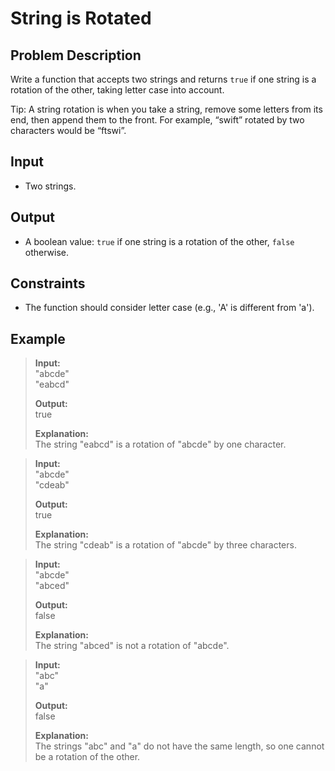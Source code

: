 # String is Rotated

## Problem Description
Write a function that accepts two strings and returns `true` if one string is a rotation of the other, taking letter case into account.

Tip: A string rotation is when you take a string, remove some letters from its end, then append them to the front. For example, “swift” rotated by two characters would be “ftswi”.

## Input
- Two strings.

## Output
- A boolean value: `true` if one string is a rotation of the other, `false` otherwise.

## Constraints
- The function should consider letter case (e.g., 'A' is different from 'a').

## Example
> **Input:**  
> "abcde"  
> "eabcd"  
>
> **Output:**  
> true  
>
> **Explanation:**  
> The string "eabcd" is a rotation of "abcde" by one character.

> **Input:**  
> "abcde"  
> "cdeab"  
>
> **Output:**  
> true  
>
> **Explanation:**  
> The string "cdeab" is a rotation of "abcde" by three characters.

> **Input:**  
> "abcde"  
> "abced"  
>
> **Output:**  
> false  
>
> **Explanation:**  
> The string "abced" is not a rotation of "abcde".

> **Input:**  
> "abc"  
> "a"  
>
> **Output:**  
> false  
>
> **Explanation:**  
> The strings "abc" and "a" do not have the same length, so one cannot be a rotation of the other.
